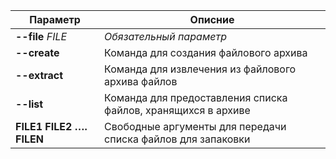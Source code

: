 | Параметр | Описние |
|---|---|
|**--file**  *FILE*|*Обязательный параметр*|Имя файлового архива с которым будет работать архиватор|
|**--create**|Команда для создания файлового архива|
|**--extract**|Команда для извлечения из файлового архива файлов|
|**--list**|Команда для предоставления списка файлов, хранящихся в архиве|
|**FILE1 FILE2 …. FILEN**|Свободные аргументы для передачи списка файлов для запаковки|
